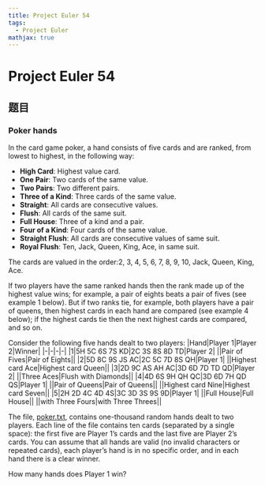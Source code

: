 ```yaml
---
title: Project Euler 54
tags:
  - Project Euler
mathjax: true
---
```

<escape><!-- more --></escape>

# Project Euler 54
## 题目
### Poker hands
In the card game poker, a hand consists of five cards and are ranked, from lowest to highest, in the following way:

 - **High Card**: Highest value card.
 - **One Pair**: Two cards of the same value.
 - **Two Pairs**: Two different pairs.
 - **Three of a Kind**: Three cards of the same value.
 - **Straight**: All cards are consecutive values.
 - **Flush**: All cards of the same suit.
 - **Full House**: Three of a kind and a pair.
 - **Four of a Kind**: Four cards of the same value.
 - **Straight Flush**: All cards are consecutive values of same suit.
 - **Royal Flush**: Ten, Jack, Queen, King, Ace, in same suit.

The cards are valued in the order:2, 3, 4, 5, 6, 7, 8, 9, 10, Jack, Queen, King, Ace.

If two players have the same ranked hands then the rank made up of the highest value wins; for example, a pair of eights beats a pair of fives (see example 1 below). But if two ranks tie, for example, both players have a pair of queens, then highest cards in each hand are compared (see example 4 below); if the highest cards tie then the next highest cards are compared, and so on.

Consider the following five hands dealt to two players:
|Hand|Player 1|Player 2|Winner|
|-|-|-|-|
|1|5H 5C 6S 7S KD|2C 3S 8S 8D TD|Player 2|
||Pair of Fives|Pair of Eights||
|2|5D 8C 9S JS AC|2C 5C 7D 8S QH|Player 1|
||Highest card Ace|Highest card Queen||
|3|2D 9C AS AH AC|3D 6D 7D TD QD|Player 2|
||Three Aces|Flush with Diamonds||
|4|4D 6S 9H QH QC|3D 6D 7H QD QS|Player 1|
||Pair of Queens|Pair of Queens||
||Highest card Nine|Highest card Seven||
|5|2H 2D 4C 4D 4S|3C 3D 3S 9S 9D|Player 1|
||Full House|Full House||
||with Three Fours|with Three Threes||

The file, [poker.txt](./resources/p054_poker.txt), contains one-thousand random hands dealt to two players. Each line of the file contains ten cards (separated by a single space): the first five are Player 1’s cards and the last five are Player 2’s cards. You can assume that all hands are valid (no invalid characters or repeated cards), each player’s hand is in no specific order, and in each hand there is a clear winner.

How many hands does Player 1 win?